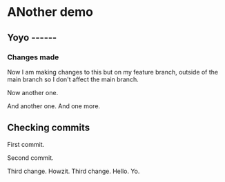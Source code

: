 # ANother demo

## Yoyo ------

### Changes made

Now I am making changes to this but on my feature branch, outside of the main branch so I don't affect the main branch.

Now another one.

And another one.
And one more.

## Checking commits

First commit.

Second commit.

Third change. Howzit.
Third change. Hello. Yo.
